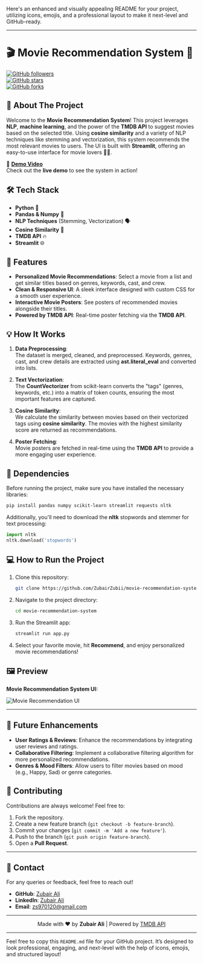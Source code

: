 Here's an enhanced and visually appealing README for your project, utilizing icons, emojis, and a professional layout to make it next-level and GitHub-ready.

---

# 🎬 **Movie Recommendation System** 🍿

[![GitHub followers](https://img.shields.io/github/followers/ZubairZubii?style=social)](https://github.com/ZubairZubii)  
[![GitHub stars](https://img.shields.io/github/stars/ZubairZubii?style=social)](https://github.com/ZubairZubii)  
[![GitHub forks](https://img.shields.io/github/forks/ZubairZubii?style=social)](https://github.com/ZubairZubii)

## 🚀 **About The Project**

Welcome to the **Movie Recommendation System**! This project leverages **NLP**, **machine learning**, and the power of the **TMDB API** to suggest movies based on the selected title. Using **cosine similarity** and a variety of NLP techniques like stemming and vectorization, this system recommends the most relevant movies to users. The UI is built with **Streamlit**, offering an easy-to-use interface for movie lovers 🎥🍿.

🔗 **[Demo Video](https://www.loom.com/share/19409b6c0c314a8482bdf46fed64b500?sid=284df75f-ab43-4385-88d8-54184308ebb9)**  
Check out the **live demo** to see the system in action!

## 🛠 **Tech Stack**

- **Python** 🐍
- **Pandas & Numpy** 🧮
- **NLP Techniques** (Stemming, Vectorization) 🗣️
- **Cosine Similarity** 📏
- **TMDB API** 🔥
- **Streamlit** 🌐

## 🎯 **Features**

- **Personalized Movie Recommendations**: Select a movie from a list and get similar titles based on genres, keywords, cast, and crew.
- **Clean & Responsive UI**: A sleek interface designed with custom CSS for a smooth user experience.
- **Interactive Movie Posters**: See posters of recommended movies alongside their titles.
- **Powered by TMDB API**: Real-time poster fetching via the **TMDB API**.

## 💡 **How It Works**

1. **Data Preprocessing**:  
   The dataset is merged, cleaned, and preprocessed. Keywords, genres, cast, and crew details are extracted using **ast.literal_eval** and converted into lists.

2. **Text Vectorization**:  
   The **CountVectorizer** from scikit-learn converts the "tags" (genres, keywords, etc.) into a matrix of token counts, ensuring the most important features are captured.

3. **Cosine Similarity**:  
   We calculate the similarity between movies based on their vectorized tags using **cosine similarity**. The movies with the highest similarity score are returned as recommendations.

4. **Poster Fetching**:  
   Movie posters are fetched in real-time using the **TMDB API** to provide a more engaging user experience.

## 🧩 **Dependencies**

Before running the project, make sure you have installed the necessary libraries:

```bash
pip install pandas numpy scikit-learn streamlit requests nltk
```

Additionally, you'll need to download the **nltk** stopwords and stemmer for text processing:

```python
import nltk
nltk.download('stopwords')
```

## 💻 **How to Run the Project**

1. Clone this repository:
   ```bash
   git clone https://github.com/ZubairZubii/movie-recommendation-system
   ```

2. Navigate to the project directory:
   ```bash
   cd movie-recommendation-system
   ```

3. Run the Streamlit app:
   ```bash
   streamlit run app.py
   ```

4. Select your favorite movie, hit **Recommend**, and enjoy personalized movie recommendations!

## 🖼️ **Preview**

**Movie Recommendation System UI:**

![Movie Recommendation UI](https://user-images.githubusercontent.com/yourimagepath)

---

## 🎨 **Future Enhancements**

- **User Ratings & Reviews**: Enhance the recommendations by integrating user reviews and ratings.
- **Collaborative Filtering**: Implement a collaborative filtering algorithm for more personalized recommendations.
- **Genres & Mood Filters**: Allow users to filter movies based on mood (e.g., Happy, Sad) or genre categories.

## 🤝 **Contributing**

Contributions are always welcome! Feel free to:

1. Fork the repository.
2. Create a new feature branch (`git checkout -b feature-branch`).
3. Commit your changes (`git commit -m 'Add a new feature'`).
4. Push to the branch (`git push origin feature-branch`).
5. Open a **Pull Request**.

---

## 📱 **Contact**

For any queries or feedback, feel free to reach out!

- **GitHub**: [Zubair Ali](https://github.com/ZubairZubii)
- **LinkedIn**: [Zubair Ali](https://www.linkedin.com/in/zubair-ali-ai/)
- **Email**: zs970120@gmail.com

---

<p align="center">
    Made with ❤️ by <strong>Zubair Ali</strong> |
    Powered by <a href="https://www.themoviedb.org/" target="_blank">TMDB API</a>
</p>

---

Feel free to copy this `README.md` file for your GitHub project. It’s designed to look professional, engaging, and next-level with the help of icons, emojis, and structured layout!